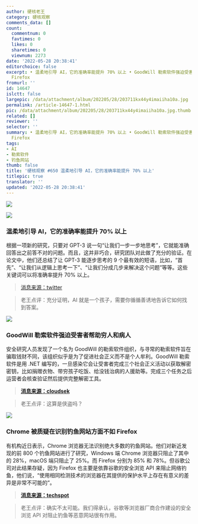```yaml
---
author: 硬核老王
category: 硬核观察
comments_data: []
count:
  commentnum: 0
  favtimes: 0
  likes: 0
  sharetimes: 0
  viewnum: 2273
date: '2022-05-28 20:38:41'
editorchoice: false
excerpt: • 温柔地引导 AI，它的准确率能提升 70% 以上 • GoodWill 勒索软件强迫受害者帮助穷人和病人 • Chrome 被质疑在识别钓鱼网站方面不如
  Firefox
fromurl: ''
id: 14647
islctt: false
largepic: /data/attachment/album/202205/28/203711kx44y4imaiiha10a.jpg
permalink: /article-14647-1.html
pic: /data/attachment/album/202205/28/203711kx44y4imaiiha10a.jpg.thumb.jpg
related: []
reviewer: ''
selector: ''
summary: • 温柔地引导 AI，它的准确率能提升 70% 以上 • GoodWill 勒索软件强迫受害者帮助穷人和病人 • Chrome 被质疑在识别钓鱼网站方面不如
  Firefox
tags:
- AI
- 勒索软件
- 钓鱼网站
thumb: false
title: '硬核观察 #650 温柔地引导 AI，它的准确率能提升 70% 以上'
titlepic: true
translator: ''
updated: '2022-05-28 20:38:41'
---
```


![](/data/attachment/album/202205/28/203711kx44y4imaiiha10a.jpg)


![](/data/attachment/album/202205/28/203720o4g82uut2tttut7g.jpg)


### 温柔地引导 AI，它的准确率能提升 70% 以上


根据一项新的研究，只要对 GPT-3 说一句“让我们一步一步地思考”，它就能准确回答出之前答不对的问题。而且，这并非巧合，研究团队对此做了充分的验证。在论文中，他们还总结了让 GPT-3 能逐步思考的 9 个最有效的短语，比如，“首先”、“让我们从逻辑上思考一下”、“让我们分成几步来解决这个问题”等等。这些关键词可以将准确率提升 70% 以上。



> 
> [消息来源：twitter](https://twitter.com/arankomatsuzaki/status/1529278580189908993)
> 
> 
> 



> 
> 老王点评：充分证明，AI 就是一个孩子，需要你循循善诱地告诉它如何找到答案。
> 
> 
> 


![](/data/attachment/album/202205/28/203730xbnu2bbnna5d8dad.jpg)


### GoodWill 勒索软件强迫受害者帮助穷人和病人


安全研究人员发现了一个名为 GoodWill 的勒索软件组织，与寻常的勒索软件旨在骗取钱财不同，该组织似乎是为了促进社会正义而不是个人牟利。GoodWill 勒索软件是用 .NET 编写的，一旦感染它会让受害者完成三个社会正义活动以获取解密密钥，比如捐赠衣物、带穷孩子吃饭、给没钱治病的人援助等。完成三个任务之后运营者会核查验证然后提供完整解密工具。



> 
> **[消息来源：cloudsek](https://cloudsek.com/threatintelligence/goodwill-ransomware-forces-victims-to-donate-to-the-poor-and-provides-financial-assistance-to-patients-in-need/)**
> 
> 
> 



> 
> 老王点评：这算是侠盗吗？
> 
> 
> 


![](/data/attachment/album/202205/28/203745i7bsy7d7d75z59m9.jpg)


### Chrome 被质疑在识别钓鱼网站方面不如 Firefox


有机构近日表示，Chrome 浏览器无法识别绝大多数的钓鱼网站。他们对新近发现的前 800 个钓鱼网站进行了研究，Windows 端 Chrome 浏览器只阻止了其中的 28%，macOS 端只阻止了 25%。而 Firefox 分别为 85% 和 78%。但谷歌公司对此结果存疑，因为 Firefox 也主要是依靠谷歌的安全浏览 API 来阻止网络钓鱼，他们说，“使用相同检测技术的浏览器在其提供的保护水平上存在有意义的差异是非常不可能的”。



> 
> **[消息来源：techspot](https://www.techspot.com/news/94747-study-claims-up-75-percent-phishing-websites-make.html)**
> 
> 
> 



> 
> 老王点评：确实不太可能。我们得承认，谷歌等浏览器厂商合作建设的安全浏览 API 对阻止钓鱼等恶意网站很有作用。
> 
> 
>